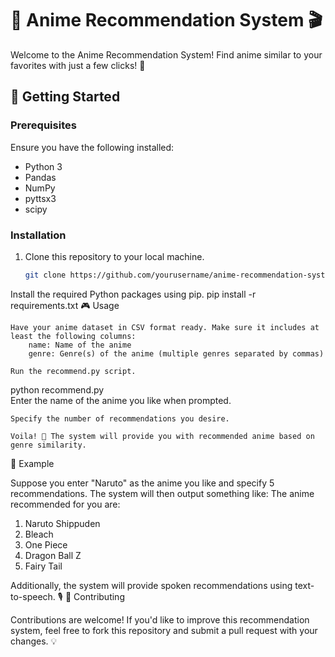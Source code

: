 # 🌟 Anime Recommendation System 🎬

Welcome to the Anime Recommendation System! Find anime similar to your favorites with just a few clicks! 🚀

## 🚀 Getting Started

### Prerequisites

Ensure you have the following installed:
- Python 3
- Pandas
- NumPy
- pyttsx3
- scipy

### Installation

1. Clone this repository to your local machine.

   ```sh
   git clone https://github.com/yourusername/anime-recommendation-system.git
Install the required Python packages using pip.
pip install -r requirements.txt
🎮 Usage

    Have your anime dataset in CSV format ready. Make sure it includes at least the following columns:
        name: Name of the anime
        genre: Genre(s) of the anime (multiple genres separated by commas)

    Run the recommend.py script.

  python recommend.py  
Enter the name of the anime you like when prompted.

    Specify the number of recommendations you desire.

    Voila! 🎉 The system will provide you with recommended anime based on genre similarity.

🌟 Example

Suppose you enter "Naruto" as the anime you like and specify 5 recommendations. The system will then output something like:
The anime recommended for you are:
1. Naruto Shippuden
2. Bleach
3. One Piece
4. Dragon Ball Z
5. Fairy Tail

Additionally, the system will provide spoken recommendations using text-to-speech. 🎙️
🤝 Contributing

Contributions are welcome! If you'd like to improve this recommendation system, feel free to fork this repository and submit a pull request with your changes. 💡
